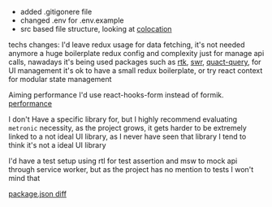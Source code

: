 - added .gitigonere file
- changed .env for .env.example
- src based file structure, looking at [colocation](https://kentcdodds.com/blog/colocation)

techs changes:
I'd leave redux usage for data fetching, it's not needed anymore a huge boilerplate redux config and complexity just for manage api calls, nawadays it's being used packages such as [rtk](https://redux-toolkit.js.org/), [swr](https://swr.vercel.app/), [quact-query](https://react-query.tanstack.com/), for UI management it's ok to have a small redux boilerplate, or try react context for modular state management

Aiming performance I'd use react-hooks-form instead of formik. [performance](https://blog.logrocket.com/react-hook-form-vs-formik-comparison/)

I don't Have a specific library for, but I highly recommend evaluating `metronic` necessity, as the project grows, it gets harder to be extremely linked to a not ideal UI library, as I never have seen that library I tend to think it's not a ideal UI library

I'd have a test setup using rtl for test assertion and msw to mock api through service worker, but as the project has no mention to tests  I won't mind that 

[package.json diff](https://github.com/brunubarbosa/esgprojectapp/commit/6a3e2a99691a1fe43eb5123ba8c868f53830ea26)